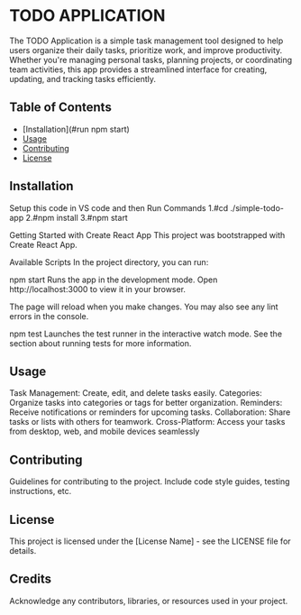 
# TODO APPLICATION

The TODO Application is a simple task management tool designed to help users organize their daily tasks, prioritize work, and improve productivity. Whether you're managing personal tasks, planning projects, or coordinating team activities, this app provides a streamlined interface for creating, updating, and tracking tasks efficiently.

## Table of Contents
- [Installation](#run npm start)
- [Usage](#usage)
- [Contributing](#contributing)
- [License](#license)

## Installation

Setup this code in VS code and then Run Commands 1.#cd ./simple-todo-app 2.#npm install 3.#npm start 


Getting Started with Create React App
This project was bootstrapped with Create React App.

Available Scripts
In the project directory, you can run:

npm start
Runs the app in the development mode.
Open http://localhost:3000 to view it in your browser.


The page will reload when you make changes.
You may also see any lint errors in the console.

npm test
Launches the test runner in the interactive watch mode.
See the section about running tests for more information.


## Usage

Task Management: Create, edit, and delete tasks easily.
Categories: Organize tasks into categories or tags for better organization.
Reminders: Receive notifications or reminders for upcoming tasks.
Collaboration: Share tasks or lists with others for teamwork.
Cross-Platform: Access your tasks from desktop, web, and mobile devices seamlessly

## Contributing

Guidelines for contributing to the project. Include code style guides, testing instructions, etc.

## License

This project is licensed under the [License Name] - see the LICENSE file for details.

## Credits

Acknowledge any contributors, libraries, or resources used in your project.

